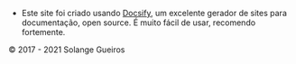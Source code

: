 
- Este site foi criado usando [Docsify](https://docsify.js.org), um excelente gerador de sites para documentação, open source. 
É muito fácil de usar, recomendo fortemente.

© 2017 - 2021 Solange Gueiros

